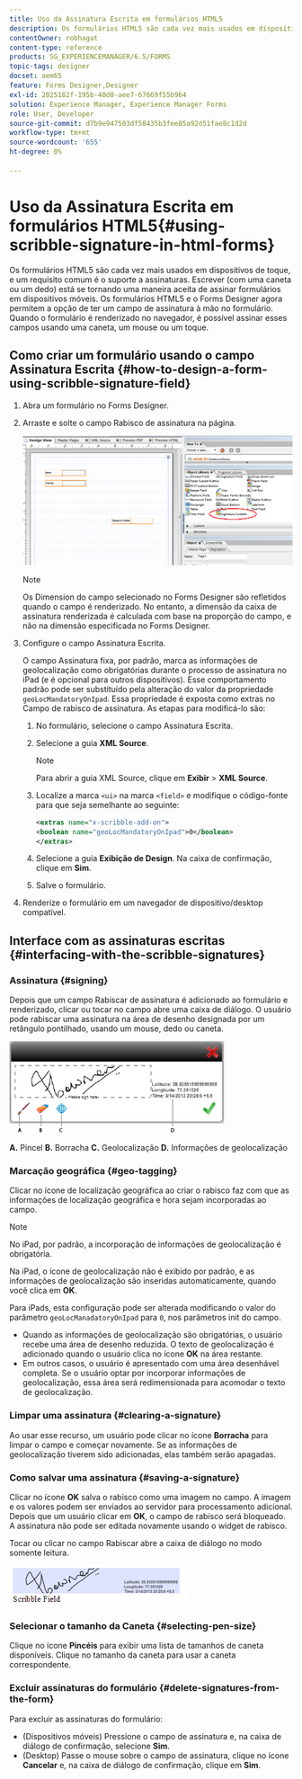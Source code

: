 ```yaml
---
title: Uso da Assinatura Escrita em formulários HTML5
description: Os formulários HTML5 são cada vez mais usados em dispositivos de toque, e um requisito comum é o suporte a assinaturas. Assinar documentos em dispositivos móveis está se tornando uma maneira aceita de assinar formulários em dispositivos móveis.
contentOwner: robhagat
content-type: reference
products: SG_EXPERIENCEMANAGER/6.5/FORMS
topic-tags: designer
docset: aem65
feature: Forms Designer,Designer
exl-id: 2025182f-195b-40d0-aee7-67669f55b964
solution: Experience Manager, Experience Manager Forms
role: User, Developer
source-git-commit: d7b9e947503df58435b3fee85a92d51fae8c1d2d
workflow-type: tm+mt
source-wordcount: '655'
ht-degree: 0%

---
```


# Uso da Assinatura Escrita em formulários HTML5{#using-scribble-signature-in-html-forms}

Os formulários HTML5 são cada vez mais usados em dispositivos de toque, e um requisito comum é o suporte a assinaturas. Escrever (com uma caneta ou um dedo) está se tornando uma maneira aceita de assinar formulários em dispositivos móveis. Os formulários HTML5 e o Forms Designer agora permitem a opção de ter um campo de assinatura à mão no formulário. Quando o formulário é renderizado no navegador, é possível assinar esses campos usando uma caneta, um mouse ou um toque.

## Como criar um formulário usando o campo Assinatura Escrita {#how-to-design-a-form-using-scribble-signature-field}

1. Abra um formulário no Forms Designer.
1. Arraste e solte o campo Rabisco de assinatura na página.

   ![designer_scribble](assets/designer_scribble.png)

   >[!NOTE]
   >
   >Os Dimension do campo selecionado no Forms Designer são refletidos quando o campo é renderizado. No entanto, a dimensão da caixa de assinatura renderizada é calculada com base na proporção do campo, e não na dimensão especificada no Forms Designer.

1. Configure o campo Assinatura Escrita.

   O campo Assinatura fixa, por padrão, marca as informações de geolocalização como obrigatórias durante o processo de assinatura no iPad (e é opcional para outros dispositivos). Esse comportamento padrão pode ser substituído pela alteração do valor da propriedade `geoLocMandatoryOnIpad`. Essa propriedade é exposta como extras no Campo de rabisco de assinatura. As etapas para modificá-lo são:

   1. No formulário, selecione o campo Assinatura Escrita.
   1. Selecione a guia **XML Source**.

      >[!NOTE]
      >
      >Para abrir a guia XML Source, clique em **Exibir** > **XML Source**.

   1. Localize a marca `<ui>` na marca `<field>` e modifique o código-fonte para que seja semelhante ao seguinte:

      ```xml
      <extras name="x-scribble-add-on">
      <boolean name="geoLocMandatoryOnIpad">0</boolean>
      </extras>
      ```

   1. Selecione a guia **Exibição de Design**. Na caixa de confirmação, clique em **Sim**.
   1. Salve o formulário.

1. Renderize o formulário em um navegador de dispositivo/desktop compatível.

## Interface com as assinaturas escritas {#interfacing-with-the-scribble-signatures}

### Assinatura {#signing}

Depois que um campo Rabiscar de assinatura é adicionado ao formulário e renderizado, clicar ou tocar no campo abre uma caixa de diálogo. O usuário pode rabiscar uma assinatura na área de desenho designada por um retângulo pontilhado, usando um mouse, dedo ou caneta.

![geolocalização](assets/geolocation.png)

**A.** Pincel **B.** Borracha **C.** Geolocalização **D.** Informações de geolocalização

### Marcação geográfica {#geo-tagging}

Clicar no ícone de localização geográfica ao criar o rabisco faz com que as informações de localização geográfica e hora sejam incorporadas ao campo.

>[!NOTE]
>
>No iPad, por padrão, a incorporação de informações de geolocalização é obrigatória.

Na iPad, o ícone de geolocalização não é exibido por padrão, e as informações de geolocalização são inseridas automaticamente, quando você clica em **OK**.

Para iPads, esta configuração pode ser alterada modificando o valor do parâmetro `geoLocManadatoryOnIpad` para `0`, nos parâmetros init do campo.

* Quando as informações de geolocalização são obrigatórias, o usuário recebe uma área de desenho reduzida. O texto de geolocalização é adicionado quando o usuário clica no ícone **OK** na área restante.
* Em outros casos, o usuário é apresentado com uma área desenhável completa. Se o usuário optar por incorporar informações de geolocalização, essa área será redimensionada para acomodar o texto de geolocalização.

### Limpar uma assinatura {#clearing-a-signature}

Ao usar esse recurso, um usuário pode clicar no ícone **Borracha** para limpar o campo e começar novamente. Se as informações de geolocalização tiverem sido adicionadas, elas também serão apagadas.

### Como salvar uma assinatura {#saving-a-signature}

Clicar no ícone **OK** salva o rabisco como uma imagem no campo. A imagem e os valores podem ser enviados ao servidor para processamento adicional. Depois que um usuário clicar em **OK**, o campo de rabisco será bloqueado. A assinatura não pode ser editada novamente usando o widget de rabisco.

Tocar ou clicar no campo Rabiscar abre a caixa de diálogo no modo somente leitura.

![3](assets/3.png)

### Selecionar o tamanho da Caneta {#selecting-pen-size}

Clique no ícone **Pincéis** para exibir uma lista de tamanhos de caneta disponíveis. Clique no tamanho da caneta para usar a caneta correspondente.

### Excluir assinaturas do formulário {#delete-signatures-from-the-form}

Para excluir as assinaturas do formulário:

* (Dispositivos móveis) Pressione o campo de assinatura e, na caixa de diálogo de confirmação, selecione **Sim**.
* (Desktop) Passe o mouse sobre o campo de assinatura, clique no ícone **Cancelar** e, na caixa de diálogo de confirmação, clique em **Sim**.
